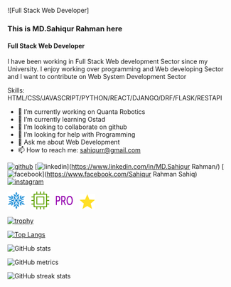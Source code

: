 ![Full Stack Web Developer]
### This is MD.Sahiqur Rahman here
#### Full Stack Web Developer

I have been working in Full Stack Web development Sector since my University.
I enjoy working over programming and Web developing Sector and I want to contribute on Web System Development Sector

Skills: HTML/CSS/JAVASCRIPT/PYTHON/REACT/DJANGO/DRF/FLASK/RESTAPI

- 🔭 I’m currently working on Quanta Robotics 
- 🌱 I’m currently learning Ostad 
- 👯 I’m looking to collaborate on github 
- 🤔 I’m looking for help with Programming 
- 💬 Ask me about Web Development 
- 📫 How to reach me: sahiqurr@gmail.com 


[<img src='https://cdn.jsdelivr.net/npm/simple-icons@3.0.1/icons/github.svg' alt='github' height='40'>](https://github.com/Sahiqur)  [<img src='https://cdn.jsdelivr.net/npm/simple-icons@3.0.1/icons/linkedin.svg' alt='linkedin' height='40'>](https://www.linkedin.com/in/MD.Sahiqur Rahman/)  [<img src='https://cdn.jsdelivr.net/npm/simple-icons@3.0.1/icons/facebook.svg' alt='facebook' height='40'>](https://www.facebook.com/Sahiqur Rahman Sahiq)  [<img src='https://cdn.jsdelivr.net/npm/simple-icons@3.0.1/icons/instagram.svg' alt='instagram' height='40'>](https://www.instagram.com/Floating_Fish/)  

<a href='https://archiveprogram.github.com/'><img src='https://raw.githubusercontent.com/acervenky/animated-github-badges/master/assets/acbadge.gif' width='40' height='40'></a> <a href='https://docs.github.com/en/developers'><img src='https://raw.githubusercontent.com/acervenky/animated-github-badges/master/assets/devbadge.gif' width='40' height='40'></a> <a href='https://github.com/pricing'><img src='https://raw.githubusercontent.com/acervenky/animated-github-badges/master/assets/pro.gif' width='40' height='40'></a> <a href='https://stars.github.com/'><img src='https://raw.githubusercontent.com/acervenky/animated-github-badges/master/assets/starbadge.gif' width='35' height='35'></a> 

[![trophy](https://github-profile-trophy.vercel.app/?username=Sahiqur)](https://github.com/ryo-ma/github-profile-trophy)

[![Top Langs](https://github-readme-stats.vercel.app/api/top-langs/?username=Sahiqur)](https://github.com/anuraghazra/github-readme-stats)

![GitHub stats](https://github-readme-stats.vercel.app/api?username=Sahiqur&show_icons=true&count_private=true)  



![GitHub metrics](https://metrics.lecoq.io/Sahiqur)  

![GitHub streak stats](https://streak-stats.demolab.com/?user=Sahiqur)  

